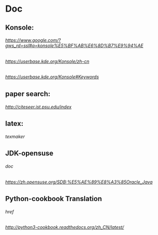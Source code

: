 # Doc

Konsole:
------------------
######  https://www.google.com/?gws_rd=ssl#q=konsole%E5%BF%AB%E6%8D%B7%E9%94%AE
######  https://userbase.kde.org/Konsole/zh-cn   
######  https://userbase.kde.org/Konsole#Keywords

paper search:
-----------------
######  http://citeseer.ist.psu.edu/index

latex:
-----------------
######  texmaker

JDK-opensuse
-----------------
######  doc
######  https://zh.opensuse.org/SDB:%E5%AE%89%E8%A3%85Oracle_Java

Python-cookbook Translation
-----------------
######  href
######  http://python3-cookbook.readthedocs.org/zh_CN/latest/
